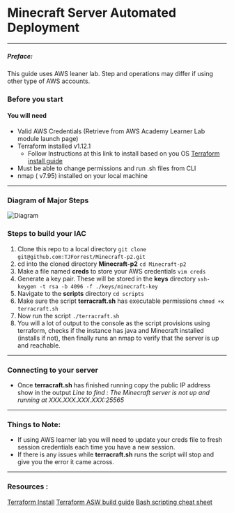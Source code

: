 # Minecraft Server Automated Deployment
--- 
##### Preface:
This guide uses AWS leaner lab. Step and operations may differ if using other type of AWS accounts. 
### Before you start
#### You will need
- Valid AWS Credentials (Retrieve from AWS Academy Learner Lab module launch page)
- Terraform installed v1.12.1
	- Follow Instructions at this link to install based on you OS [Terraform install guide](https://developer.hashicorp.com/terraform/tutorials/aws-get-started/install-cli)
- Must be able to change permissions and run .sh files from CLI
- nmap ( v7.95) installed on your local machine

--- 
### Diagram of Major Steps 
![Diagram](\.images/MC_diag.drawio.png)


### Steps to build your IAC 
1. Clone this repo to a local directory
   `git clone git@github.com:TJForrest/Minecraft-p2.git`
2. cd into the cloned directory **Minecraft-p2**
   `cd Minecraft-p2`
3. Make a file named **creds** to store your AWS credentials 
   `vim creds`
4. Generate a key pair. These will be stored in the **keys** directory 
   `ssh-keygen -t rsa -b 4096 -f ./keys/minecraft-key`
5. Navigate to the **scripts** directory 
   `cd scripts`
6. Make sure the script **terracraft.sh** has executable permissions
   `chmod +x terracraft.sh`
7. Now run the script 
   `./terracraft.sh`
8. You will a lot of output to the console as the script provisions  using terraform, checks if the instance has java and Minecraft installed (installs if not), then finally runs an nmap to verify that the server is up and reachable. 

---
### Connecting to your server
- Once **terracraft.sh** has finished running copy the public IP address show in the output 
  *Line to find :
  The Minecraft server is not up and running at
  XXX.XXX.XXX.XXX:25565*
  
---
### Things to Note:
- If using AWS learner lab you will need to update your creds file to fresh session credentials each time you have a new session.
- If there is any issues while **terracraft.sh** runs the script will stop and give you the error it came across. 

---
### Resources :
[Terraform Install](https://developer.hashicorp.com/terraform/tutorials/aws-get-started/install-cli)
[Terraform ASW build guide](https://developer.hashicorp.com/terraform/tutorials/aws-get-started/aws-build)
[Bash scripting cheat sheet](https://devhints.io/bash)
